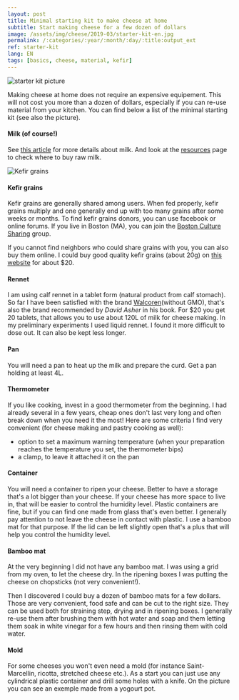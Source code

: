 ```yaml
---
layout: post
title: Minimal starting kit to make cheese at home
subtitle: Start making cheese for a few dozen of dollars
image: /assets/img/cheese/2019-03/starter-kit-en.jpg
permalink: /:categories/:year/:month/:day/:title:output_ext
ref: starter-kit
lang: EN
tags: [basics, cheese, material, kefir]
---
```


![starter kit picture]({{site.baseurl}}/assets/img/cheese/2019-03/starter-kit-en.jpg)

<!--excerpt.start-->
Making cheese at home does not require an expensive equipement. This will not cost you more than a dozen of dollars, especially if you can re-use material from your kitchen. You can find below a list of the minimal starting kit (see also the picture).<!--excerpt.end-->


#### Milk (of course!)
See [this article]({{site.baseurl}}/2019/03/02/raw-milk.html) for more details about milk. And look at the [resources]({{site.baseurl}}/resources/) page to check where to buy raw milk.


![Kefir grains]({{site.baseurl}}/assets/img/cheese/2019-03/kefir-grains.JPG)


#### Kefir grains
Kefir grains are generally shared among users. When fed properly, kefir grains multiply and one generally end up with too many grains after some weeks or months. To find kefir grains donors, you can use facebook or online forums. If you live in Boston (MA), you can join the [Boston Culture Sharing](https://www.facebook.com/groups/690690167622698/) group.

If you cannot find neighbors who could share grains with you, you can also buy them online. I could buy good quality kefir grains (about 20g) on [this website](https://www.thecheesemaker.com/) for about $20.


#### Rennet
I am using calf rennet in a tablet form (natural product from calf stomach).
So far I have been satisfied with the brand [Walcoren](https://www.thecheesemaker.com/walcoren-dry-calf-rennet-tablets/)(without GMO), that's also the brand recommended by *David Asher* in his book. For $20 you get 20 tablets, that allows you to use about 120L of milk for cheese making.
In my preliminary experiments I used liquid rennet. I found it more difficult to dose out. It can also be kept less longer.


#### Pan 
You will need a pan to heat up the milk and prepare the curd. Get a pan holding at least 4L.


#### Thermometer
If you like cooking, invest in a good thermometer from the beginning. I had already several in a few years, cheap ones don't last very long and often break down when you need it the most!
Here are some criteria I find very convenient (for cheese making and pastry cooking as well):
- option to set a maximum warning temperature (when your preparation reaches the temperature you set, the thermometer bips)
- a clamp, to leave it attached it on the pan


#### Container
You will need a container to ripen your cheese. Better to have a storage that's a lot bigger than your cheese. If your cheese has more space to live in, that will be easier to control the humidity level.
Plastic containers are fine, but if you can find one made from glass that's even better. I generally pay attention to not leave the cheese in contact with plastic. I use a bamboo mat for that purpose.
If the lid can be left slightly open that's a plus that will help you control the humidity level.


#### Bamboo mat
At the very beginning I did not have any bamboo mat. I was using a grid from my oven, to let the cheese dry. In the ripening boxes I was putting the cheese on chopsticks (not very convenient!).

Then I discovered I could buy a dozen of bamboo mats for a few dollars. Those are very convenient, food safe and can be cut to the right size. They can be used both for straining step, drying and in ripening boxes. I generally re-use them after brushing them with hot water and soap and them letting them soak in white vinegar for a few hours and then rinsing them with cold water.


#### Mold
For some cheeses you won't even need a mold (for instance Saint-Marcellin, ricotta, stretched cheese etc.). As a start you can just use any cylindrical plastic container and drill some holes with a knife. On the picture you can see an exemple made from a yogourt pot.






